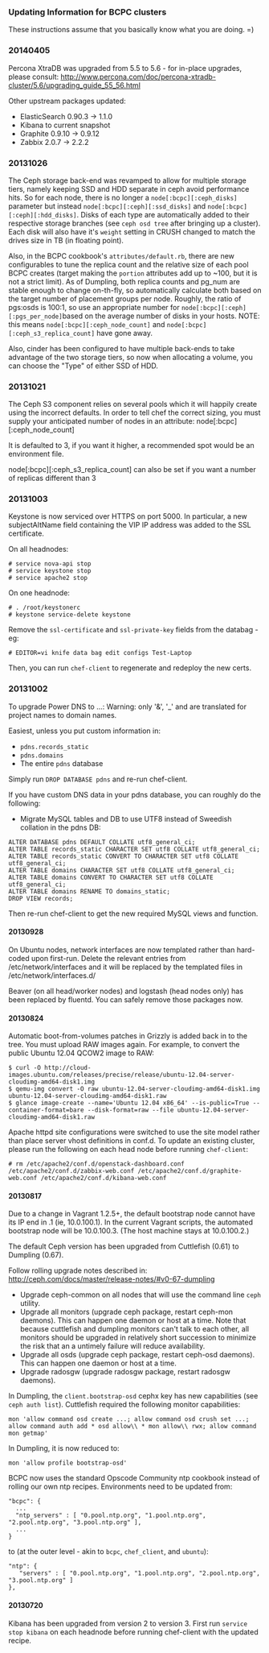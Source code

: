 ### Updating Information for BCPC clusters

These instructions assume that you basically know what you are doing.  =)

### 20140405

Percona XtraDB was upgraded from 5.5 to 5.6 - for in-place upgrades, please
consult:
http://www.percona.com/doc/percona-xtradb-cluster/5.6/upgrading_guide_55_56.html

Other upstream packages updated:
- ElasticSearch 0.90.3 -> 1.1.0
- Kibana to current snapshot
- Graphite 0.9.10 -> 0.9.12
- Zabbix 2.0.7 -> 2.2.2

### 20131026

The Ceph storage back-end was revamped to allow for multiple storage tiers, namely keeping SSD and HDD separate
in ceph avoid performance hits. So for each node, there is no longer a ``node[:bcpc][:ceph_disks]`` parameter
but instead ``node[:bcpc][:ceph][:ssd_disks]`` and ``node[:bcpc][:ceph][:hdd_disks]``. Disks of each type are
automatically added to their respective storage branches (see ``ceph osd tree`` after bringing up a cluster).
Each disk will also have it's ``weight`` setting in CRUSH changed to match the drives size in TB (in floating
point).

Also, in the BCPC cookbook's ``attributes/default.rb``, there are new configurables to tune the replica count
and the relative size of each pool BCPC creates (target making the ``portion`` attributes add up to ~100, but
it is not a strict limit). As of Dumpling, both replica counts and pg_num are stable enough to change on-th-fly,
so automatically calculate both based on the target number of placement groups per node. Roughly, the ratio of
pgs:osds is 100:1, so use an appropriate number for ``node[:bcpc][:ceph][:pgs_per_node]``based on the average
number of disks in your hosts. NOTE: this means ``node[:bcpc][:ceph_node_count]`` and
``node[:bcpc][:ceph_s3_replica_count]`` have gone away.

Also, cinder has been configured to have multiple back-ends to take advantage of the two storage tiers, so now
when allocating a volume, you can choose the "Type" of either SSD of HDD.

### 20131021

The Ceph S3 component relies on several pools which it will happily create using the incorrect defaults. 
In order to tell chef the correct sizing, you must supply your anticipated number of nodes in an attribute: 
node[:bcpc][:ceph_node_count] 

It is defaulted to 3, if you want it higher, a recommended spot would be an environment file. 

node[:bcpc][:ceph_s3_replica_count] can also be set if you want a number of replicas different than 3

### 20131003

Keystone is now serviced over HTTPS on port 5000.  In particular, a new subjectAltName
field containing the VIP IP address was added to the SSL certificate.

On all headnodes:

```
# service nova-api stop
# service keystone stop
# service apache2 stop
```

On one headnode:
```
# . /root/keystonerc
# keystone service-delete keystone
```

Remove the ``ssl-certificate`` and ``ssl-private-key`` fields from the databag - eg:

```
# EDITOR=vi knife data bag edit configs Test-Laptop
```

Then, you can run ``chef-client`` to regenerate and redeploy the new certs.

### 20131002
To upgrade Power DNS to <vm name>.<tenant name>.<region name>.<domain name>:
Warning: only '&', '_' and <space> are translated for project names to domain names.

Easiest, unless you put custom information in:
* ``pdns.records_static``
* ``pdns.domains``
* The entire ``pdns`` database

Simply run ``DROP DATABASE pdns`` and re-run chef-client.

If you have custom DNS data in your pdns database, you can roughly do the following:

* Migrate MySQL tables and DB to use UTF8 instead of Sweedish collation in the pdns DB:
```
ALTER DATABASE pdns DEFAULT COLLATE utf8_general_ci;
ALTER TABLE records_static CHARACTER SET utf8 COLLATE utf8_general_ci;
ALTER TABLE records_static CONVERT TO CHARACTER SET utf8 COLLATE utf8_general_ci;
ALTER TABLE domains CHARACTER SET utf8 COLLATE utf8_general_ci;
ALTER TABLE domains CONVERT TO CHARACTER SET utf8 COLLATE utf8_general_ci;
ALTER TABLE domains RENAME TO domains_static;
DROP VIEW records;
```

Then re-run chef-client to get the new required MySQL views and function.

#### 20130928

On Ubuntu nodes, network interfaces are now templated rather than hard-coded
upon first-run.  Delete the relevant entries from /etc/network/interfaces and
it will be replaced by the templated files in /etc/network/interfaces.d/

Beaver (on all head/worker nodes) and logstash (head nodes only) has been
replaced by fluentd.  You can safely remove those packages now.

#### 20130824

Automatic boot-from-volumes patches in Grizzly is added back in to the tree.
You must upload RAW images again.  For example, to convert the public
Ubuntu 12.04 QCOW2 image to RAW:

```
$ curl -O http://cloud-images.ubuntu.com/releases/precise/release/ubuntu-12.04-server-cloudimg-amd64-disk1.img
$ qemu-img convert -O raw ubuntu-12.04-server-cloudimg-amd64-disk1.img ubuntu-12.04-server-cloudimg-amd64-disk1.raw
$ glance image-create --name='Ubuntu 12.04 x86_64' --is-public=True --container-format=bare --disk-format=raw --file ubuntu-12.04-server-cloudimg-amd64-disk1.raw
```

Apache httpd site configurations were switched to use the site model rather
than place server vhost definitions in conf.d.  To update an existing cluster,
please run the following on each head node before running ``chef-client``:

```
# rm /etc/apache2/conf.d/openstack-dashboard.conf /etc/apache2/conf.d/zabbix-web.conf /etc/apache2/conf.d/graphite-web.conf /etc/apache2/conf.d/kibana-web.conf
```

#### 20130817

Due to a change in Vagrant 1.2.5+, the default bootstrap node cannot have its
IP end in .1 (ie, 10.0.100.1).  In the current Vagrant scripts, the automated
bootstrap node will be 10.0.100.3.  (The host machine stays at 10.0.100.2.)

The default Ceph version has been upgraded from Cuttlefish (0.61) to Dumpling
(0.67).

Follow rolling upgrade notes described in:
 http://ceph.com/docs/master/release-notes/#v0-67-dumpling

* Upgrade ceph-common on all nodes that will use the command line `ceph` utility.
* Upgrade all monitors (upgrade ceph package, restart ceph-mon daemons). This can happen one daemon or host at a time. Note that because cuttlefish and dumpling monitors can't talk to each other, all monitors should be upgraded in relatively short succession to minimize the risk that an a untimely failure will reduce availability.
* Upgrade all osds (upgrade ceph package, restart ceph-osd daemons). This can happen one daemon or host at a time.
* Upgrade radosgw (upgrade radosgw package, restart radosgw daemons).

In Dumpling, the ``client.bootstrap-osd`` cephx key has new capabilities (see
``ceph auth list``).  Cuttlefish required the following monitor capabilities:

```
mon 'allow command osd create ...; allow command osd crush set ...; allow command auth add * osd allow\\ * mon allow\\ rwx; allow command mon getmap' 
```

In Dumpling, it is now reduced to:
```
mon 'allow profile bootstrap-osd' 
```

BCPC now uses the standard Opscode Community ntp cookbook instead of rolling
our own ntp recipes.  Environments need to be updated from:

```
"bcpc": {
  ...
  "ntp_servers" : [ "0.pool.ntp.org", "1.pool.ntp.org", "2.pool.ntp.org", "3.pool.ntp.org" ],
  ...
}
```

to (at the outer level - akin to ``bcpc``, ``chef_client``, and ``ubuntu``):

```
"ntp": {
   "servers" : [ "0.pool.ntp.org", "1.pool.ntp.org", "2.pool.ntp.org", "3.pool.ntp.org" ]
},
```

#### 20130720
Kibana has been upgraded from version 2 to version 3.
First run `service stop kibana` on each headnode before running
chef-client with the updated recipe.
